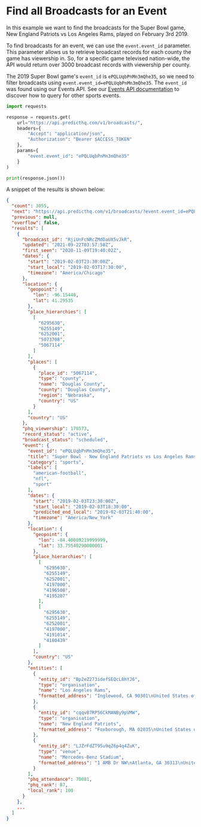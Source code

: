 # Find all Broadcasts for an Event

In this example we want to find the broadcasts for the Super Bowl game, New England Patriots vs Los Angeles Rams, played on February 3rd 2019.

To find broadcasts for an event, we can use the `event.event_id` parameter. This parameter allows us to retrieve broadcast records for each county the game has viewership in. So, for a specific game televised nation-wide, the API would return over 3000 broadcast records with viewership per county.

The 2019 Super Bowl game's `event_id` is `ePQLUqbPnMn3mQhe35`, so we need to filter broadcasts using `event.event_id=ePQLUqbPnMn3mQhe35`. The `event_id` was found using our Events API. See our [Events API documentation](broken-reference) to discover how to query for other sports events.

```python
import requests

response = requests.get(
    url="https://api.predicthq.com/v1/broadcasts/",
    headers={
        "Accept": "application/json",
        "Authorization": "Bearer $ACCESS_TOKEN"
    },
    params={
        "event.event_id": "ePQLUqbPnMn3mQhe35"
    }
)

print(response.json())
```

A snippet of the results is shown below:

```json
{
  "count": 3055,
  "next": "https://api.predicthq.com/v1/broadcasts/?event.event_id=ePQLUqbPnMn3mQhe35&offset=10",
  "previous": null,
  "overflow": false,
  "results": [
    {
      "broadcast_id": "RjiUnFcNRcZMdDaUX5vJkR",
      "updated": "2021-09-22T03:57:50Z",
      "first_seen": "2020-11-09T19:40:02Z",
      "dates": {
        "start": "2019-02-03T23:30:00Z",
        "start_local": "2019-02-03T17:30:00",
        "timezone": "America/Chicago"
      },
      "location": {
        "geopoint": {
          "lon": -96.15448,
          "lat": 41.29535
        },
        "place_hierarchies": [
          [
            "6295630",
            "6255149",
            "6252001",
            "5073708",
            "5067114"
          ]
        ],
        "places": [
          {
            "place_id": "5067114",
            "type": "county",
            "name": "Douglas County",
            "county": "Douglas County",
            "region": "Nebraska",
            "country": "US"
          }
        ],
        "country": "US"
      },
      "phq_viewership": 178573,
      "record_status": "active",
      "broadcast_status": "scheduled",
      "event": {
        "event_id": "ePQLUqbPnMn3mQhe35",
        "title": "Super Bowl - New England Patriots vs Los Angeles Rams",
        "category": "sports",
        "labels": [
          "american-football",
          "nfl",
          "sport"
        ],
        "dates": {
          "start": "2019-02-03T23:30:00Z",
          "start_local": "2019-02-03T18:30:00",
          "predicted_end_local": "2019-02-03T21:40:00",
          "timezone": "America/New_York"
        },
        "location": {
          "geopoint": {
            "lon": -84.40089219999999,
            "lat": 33.75540290000001
          },
          "place_hierarchies": [
            [
              "6295630",
              "6255149",
              "6252001",
              "4197000",
              "4196508",
              "4195207"
            ],
            [
              "6295630",
              "6255149",
              "6252001",
              "4197000",
              "4191014",
              "4180439"
            ]
          ],
          "country": "US"
        },
        "entities": [
          {
            "entity_id": "Bp2eZ273idefSEQcL8hYJ6",
            "type": "organisation",
            "name": "Los Angeles Rams",
            "formatted_address": "Inglewood, CA 90301\nUnited States of America"
          },
          {
            "entity_id": "cqqvB7RP56CkMANBy9pVMW",
            "type": "organisation",
            "name": "New England Patriots",
            "formatted_address": "Foxborough, MA 02035\nUnited States of America"
          },
          {
            "entity_id": "LJZrFdZT95u9qZ6p4q4ZuK",
            "type": "venue",
            "name": "Mercedes-Benz Stadium",
            "formatted_address": "1 AMB Dr NW\nAtlanta, GA 30313\nUnited States of America"
          }
        ],
        "phq_attendance": 70081,
        "phq_rank": 87,
        "local_rank": 100
      }
    },
    ...
  ]
}
```
